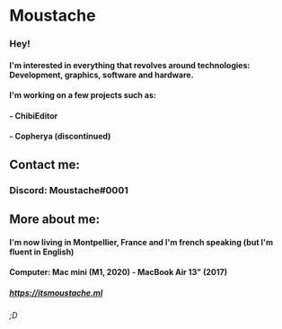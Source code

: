 # Moustache

### Hey!
#### I'm interested in everything that revolves around technologies: Development, graphics, software and hardware.
#### I'm working on a few projects such as:

#### - ChibiEditor
#### - Copherya (discontinued)

## Contact me:

### Discord: Moustache#0001

## More about me:

#### I'm now living in Montpellier, France and I'm french speaking (but I'm fluent in English)
#### Computer: Mac mini (M1, 2020) - MacBook Air 13" (2017)

##### https://itsmoustache.ml
###### ;D
